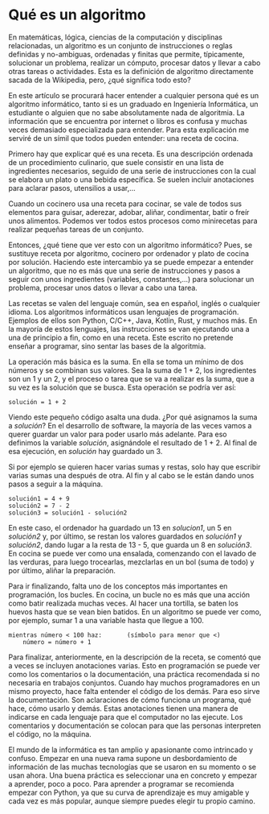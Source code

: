 # Qué es un algoritmo

En matemáticas, lógica, ciencias de la computación y disciplinas relacionadas, un algoritmo es un conjunto de instrucciones o reglas definidas y no-ambiguas, ordenadas y finitas que permite, típicamente, solucionar un problema, realizar un cómputo, procesar datos y llevar a cabo otras tareas o actividades. Esta es la definición de algoritmo directamente sacada de la Wikipedia, pero, ¿qué significa todo esto?

En este artículo se procurará hacer entender a cualquier persona qué es un algoritmo informático, tanto si es un graduado en Ingeniería Informática, un estudiante o alguien que no sabe absolutamente nada de algoritmia. La información que se encuentra por internet o libros es confusa y muchas veces demasiado especializada para entender. Para esta explicación me serviré de un símil que todos pueden entender: una receta de cocina.

Primero hay que explicar qué es una receta. Es una descripción ordenada de un procedimiento culinario, que suele consistir en una lista de ingredientes necesarios, seguido de una serie de instrucciones con la cual se elabora un plato o una bebida específica. Se suelen incluir anotaciones para aclarar pasos, utensilios a usar,...

Cuando un cocinero usa una receta para cocinar, se vale de todos sus elementos para guisar, aderezar, adobar, aliñar, condimentar, batir o freír unos alimentos. Podemos ver todos estos procesos como minirecetas para realizar pequeñas tareas de un conjunto.

Entonces, ¿qué tiene que ver esto con un algoritmo informático? Pues, se sustituye receta por algoritmo, cocinero por ordenador y plato de cocina por solución. Haciendo este intercambio ya se puede empezar a entender un algoritmo, que no es más que una serie de instrucciones y pasos a seguir con unos ingredientes (variables, constantes,...) para solucionar un problema, procesar unos datos o llevar a cabo una tarea.

Las recetas se valen del lenguaje común, sea en español, inglés o cualquier idioma. Los algoritmos informáticos usan lenguajes de programación. Ejemplos de ellos son Python, C/C++, Java, Kotlin, Rust, y muchos más. En la mayoría de estos lenguajes, las instrucciones se van ejecutando una a una de principio a fin, como en una receta. Este escrito no pretende enseñar a programar, sino sentar las bases de la algoritmia.

La operación más básica es la suma. En ella se toma un mínimo de dos números y se combinan sus valores. Sea la suma de 1 + 2, los ingredientes son un 1 y un 2, y el proceso o tarea que se va a realizar es la suma, que a su vez es la solución que se busca. Esta operación se podría ver así:

```
solución = 1 + 2
```

Viendo este pequeño código asalta una duda. ¿Por qué asignamos la suma a *solución*? En el desarrollo de software, la mayoría de las veces vamos a querer guardar un valor para poder usarlo más adelante. Para eso definimos la variable *solución*, asignándole el resultado de 1 + 2. Al final de esa ejecución, en *solución* hay guardado un 3.

Si por ejemplo se quieren hacer varias sumas y restas, solo hay que escribir varias sumas una después de otra. Al fin y al cabo se le están dando unos pasos a seguir a la máquina.

```
solución1 = 4 + 9
solución2 = 7 - 2
solución3 = solución1 - solución2
```

En este caso, el ordenador ha guardado un 13 en *solucion1*, un 5 en *solución2* y, por último, se restan los valores guardados en *solución1* y *solución2*, dando lugar a la resta de 13 - 5, que guarda un 8 en *solución3*.
En cocina se puede ver como una ensalada, comenzando con el lavado de las verduras, para luego trocearlas, mezclarlas en un bol (suma de todo) y por último, aliñar la preparación. 

Para ir finalizando, falta uno de los conceptos más importantes en programación, los bucles. En cocina, un bucle no es más que una acción como batir realizada muchas veces. Al hacer una tortilla, se baten los huevos hasta que se vean bien batidos. En un algoritmo se puede ver como, por ejemplo, sumar 1 a una variable hasta que llegue a 100.

```
mientras número < 100 haz:       (símbolo para menor que <)
    número = número + 1
```

Para finalizar, anteriormente, en la descripción de la receta, se comentó que a veces se incluyen anotaciones varias. Esto en programación se puede ver como los comentarios o la documentación, una práctica recomendada si no necesaria en trabajos conjuntos. Cuando hay muchos programadores en un mismo proyecto, hace falta entender el código de los demás. Para eso sirve la documentación. Son aclaraciones de cómo funciona un programa, qué hace, cómo usarlo y demás. Estas anotaciones tienen una manera de indicarse en cada lenguaje para que el computador no las ejecute. Los comentarios y documentación se colocan para que las personas interpreten el código, no la máquina.

El mundo de la informática es tan amplio y apasionante como intrincado y confuso. Empezar en una nueva rama supone un desbordamiento de información de las muchas tecnologías que se usaron en su momento o se usan ahora. Una buena práctica es seleccionar una en concreto y empezar a aprender, poco a poco. Para aprender a programar se recomienda empezar con Python, ya que su curva de aprendizaje es muy amigable y cada vez es más popular, aunque siempre puedes elegir tu propio camino.
